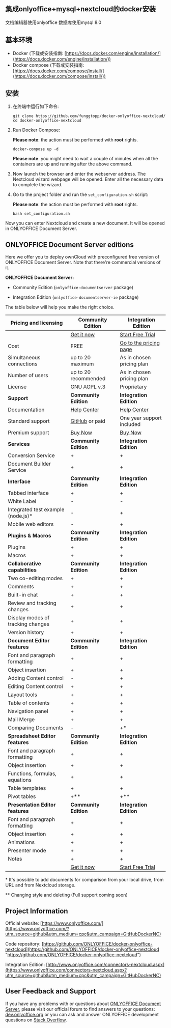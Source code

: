 ## 集成onlyoffice+mysql+nextcloud的docker安装

文档编辑器使用onlyoffice
数据库使用mysql 8.0


## 基本环境

* Docker (下载或安装指南: [https://docs.docker.com/engine/installation/](https://docs.docker.com/engine/installation/))
* Docker compose (下载或安装指南: [https://docs.docker.com/compose/install/](https://docs.docker.com/compose/install/))


## 安装

1. 在终端中运行如下命令:

    ```
    git clone https://github.com/funggtopp/docker-onlyoffice-nextcloud/
    cd docker-onlyoffice-nextcloud
    ```

2. Run Docker Compose:

    **Please note**: the action must be performed with **root** rights.

    ```
    docker-compose up -d
    ```

    **Please note**: you might need to wait a couple of minutes when all the containers are up and running after the above command.

3. Now launch the browser and enter the webserver address. The Nextcloud wizard webpage will be opened. Enter all the necessary data to complete the wizard.

4. Go to the project folder and run the `set_configuration.sh` script:

    **Please note**: the action must be performed with **root** rights.

    ```
    bash set_configuration.sh
    ```

Now you can enter Nextcloud and create a new document. It will be opened in ONLYOFFICE Document Server.


## ONLYOFFICE Document Server editions

Here we offer you to deploy ownCloud with preconfigured free version of ONLYOFFICE Document Server. Note that there're commercial versions of it. 

**ONLYOFFICE Document Server:**

* Community Edition (`onlyoffice-documentserver` package)

* Integration Edition (`onlyoffice-documentserver-ie` package)

The table below will help you make the right choice.

| Pricing and licensing | Community Edition | Integration Edition |
| ------------- | ------------- | ------------- |
| | [Get it now](https://www.onlyoffice.com/download.aspx?utm_source=github&utm_medium=cpc&utm_campaign=GitHubDockerNC)  | [Start Free Trial](https://www.onlyoffice.com/connectors-request.aspx?utm_source=github&utm_medium=cpc&utm_campaign=GitHubDockerNC)  |
| Cost  | FREE  | [Go to the pricing page](https://www.onlyoffice.com/integration-edition-prices.aspx?utm_source=github&utm_medium=cpc&utm_campaign=GitHubDockerNC)  |
| Simultaneous connections | up to 20 maximum  | As in chosen pricing plan |
| Number of users | up to 20 recommended | As in chosen pricing plan |
| License | GNU AGPL v.3 | Proprietary |
| **Support** | **Community Edition** | **Integration Edition** | 
| Documentation | [Help Center](https://helpcenter.onlyoffice.com/server/docker/opensource/index.aspx) | [Help Center](https://helpcenter.onlyoffice.com/server/integration-edition/index.aspx) |
| Standard support | [GitHub](https://github.com/ONLYOFFICE/DocumentServer/issues) or paid | One year support included |
| Premium support | [Buy Now](https://www.onlyoffice.com/support.aspx?utm_source=github&utm_medium=cpc&utm_campaign=GitHubDockerNC) | [Buy Now](https://www.onlyoffice.com/support.aspx?utm_source=github&utm_medium=cpc&utm_campaign=GitHubDockerNC) |
| **Services** | **Community Edition** | **Integration Edition** |
| Conversion Service                | + | + |
| Document Builder Service          | + | + |
| **Interface** | **Community Edition** | **Integration Edition** |
| Tabbed interface                       | + | + |
| White Label                            | - | - |
| Integrated test example (node.js)*     | - | + |
| Mobile web editors | - | + |
| **Plugins & Macros** | **Community Edition** | **Integration Edition** |
| Plugins                           | + | + |
| Macros                            | + | + |
| **Collaborative capabilities** | **Community Edition** | **Integration Edition** |
| Two co-editing modes              | + | + |
| Comments                          | + | + |
| Built-in chat                     | + | + |
| Review and tracking changes       | + | + |
| Display modes of tracking changes | + | + |
| Version history                   | + | + |
| **Document Editor features** | **Community Edition** | **Integration Edition** |
| Font and paragraph formatting   | + | + |
| Object insertion                | + | + |
| Adding Content control          | - | + | 
| Editing Content control         | + | + | 
| Layout tools                    | + | + |
| Table of contents               | + | + |
| Navigation panel                | + | + |
| Mail Merge                      | + | + |
| Comparing Documents             | - | +* |
| **Spreadsheet Editor features** | **Community Edition** | **Integration Edition** |
| Font and paragraph formatting   | + | + |
| Object insertion                | + | + |
| Functions, formulas, equations  | + | + |
| Table templates                 | + | + |
| Pivot tables                    | +** | +** |
| **Presentation Editor features** | **Community Edition** | **Integration Edition** |
| Font and paragraph formatting   | + | + |
| Object insertion                | + | + |
| Animations                      | + | + |
| Presenter mode                  | + | + |
| Notes                           | + | + |
| | [Get it now](https://www.onlyoffice.com/download.aspx?utm_source=github&utm_medium=cpc&utm_campaign=GitHubDockerNC)  | [Start Free Trial](https://www.onlyoffice.com/connectors-request.aspx?utm_source=github&utm_medium=cpc&utm_campaign=GitHubDockerNC)  |

\*  It's possible to add documents for comparison from your local drive, from URL and from Nextcloud storage.

\** Changing style and deleting (Full support coming soon)


## Project Information

Official website: [https://www.onlyoffice.com/](https://www.onlyoffice.com/?utm_source=github&utm_medium=cpc&utm_campaign=GitHubDockerNC)

Code repository: [https://github.com/ONLYOFFICE/docker-onlyoffice-nextcloud](https://github.com/ONLYOFFICE/docker-onlyoffice-nextcloud "https://github.com/ONLYOFFICE/docker-onlyoffice-nextcloud")

Integration Edition: [http://www.onlyoffice.com/connectors-nextcloud.aspx](https://www.onlyoffice.com/connectors-nextcloud.aspx?utm_source=github&utm_medium=cpc&utm_campaign=GitHubDockerNC)


## User Feedback and Support

If you have any problems with or questions about [ONLYOFFICE Document Server][2], please visit our official forum to find answers to your questions: [dev.onlyoffice.org][1] or you can ask and answer ONLYOFFICE development questions on [Stack Overflow][3].

[1]: http://dev.onlyoffice.org
[2]: https://github.com/ONLYOFFICE/DocumentServer
[3]: http://stackoverflow.com/questions/tagged/onlyoffice
